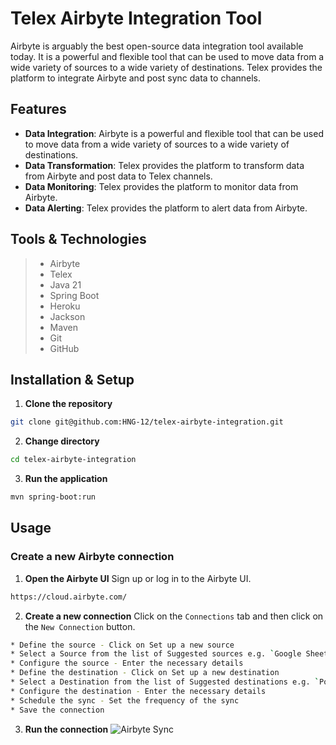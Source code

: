 # Telex Airbyte Integration Tool
Airbyte is arguably the best open-source data integration tool available today. It is a powerful and flexible tool that can be used to move data from a wide variety of sources to a wide variety of destinations. Telex provides the platform to integrate Airbyte and post sync data to channels.

## Features
- **Data Integration**: Airbyte is a powerful and flexible tool that can be used to move data from a wide variety of sources to a wide variety of destinations.
- **Data Transformation**: Telex provides the platform to transform data from Airbyte and post data to Telex channels.
- **Data Monitoring**: Telex provides the platform to monitor data from Airbyte.
- **Data Alerting**: Telex provides the platform to alert data from Airbyte.

## Tools & Technologies
> - Airbyte
> - Telex
> - Java 21
> - Spring Boot
> - Heroku
> - Jackson
> - Maven
> - Git
> - GitHub

## Installation & Setup
1. **Clone the repository**
```bash
git clone git@github.com:HNG-12/telex-airbyte-integration.git
```
2. **Change directory**
```bash
cd telex-airbyte-integration
```
3. **Run the application**
```bash
mvn spring-boot:run
```

## Usage
### **Create a new Airbyte connection**
1. **Open the Airbyte UI**
Sign up or log in to the Airbyte UI.
```bash
https://cloud.airbyte.com/
```
2. **Create a new connection**
Click on the `Connections` tab and then click on the `New Connection` button.
```bash
* Define the source - Click on Set up a new source
* Select a Source from the list of Suggested sources e.g. `Google Sheets`
* Configure the source - Enter the necessary details
* Define the destination - Click on Set up a new destination
* Select a Destination from the list of Suggested destinations e.g. `Postgres`
* Configure the destination - Enter the necessary details
* Schedule the sync - Set the frequency of the sync
* Save the connection
```
3. **Run the connection**
![Airbyte Sync](https://telex-airbyte-integration-93ef60b1a5d1.herokuapp.com/airbyte_postgres_sync.png)
